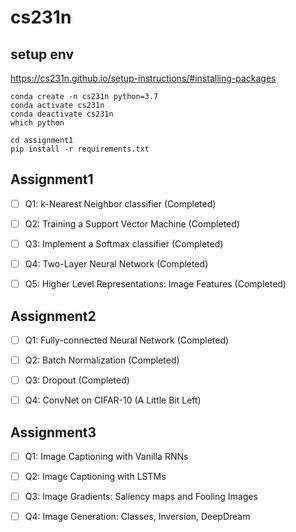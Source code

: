 # cs231n

## setup env

https://cs231n.github.io/setup-instructions/#installing-packages

```
conda create -n cs231n python=3.7
conda activate cs231n
conda deactivate cs231n
which python

cd assignment1
pip install -r requirements.txt
```

## Assignment1

- [ ] Q1: k-Nearest Neighbor classifier (Completed)

- [ ] Q2: Training a Support Vector Machine (Completed)

- [ ] Q3: Implement a Softmax classifier (Completed)

- [ ] Q4: Two-Layer Neural Network (Completed)

- [ ] Q5: Higher Level Representations: Image Features (Completed)


## Assignment2

- [ ] Q1: Fully-connected Neural Network (Completed)

- [ ] Q2: Batch Normalization (Completed)

- [ ] Q3: Dropout (Completed)

- [ ] Q4: ConvNet on CIFAR-10 (A Little Bit Left)



## Assignment3

- [ ] Q1: Image Captioning with Vanilla RNNs

- [ ] Q2: Image Captioning with LSTMs

- [ ] Q3: Image Gradients: Saliency maps and Fooling Images 

- [ ] Q4: Image Generation: Classes, Inversion, DeepDream 